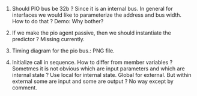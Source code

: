 1. Should PIO bus be 32b ? Since it is an internal bus. In general for interfaces we would like to parameterize the address and bus width. How to do that ?
Demo: Why bother?


2. If we make the pio agent passive, then we should instantiate the predictor ? Missing currently.

3. Timing diagram for the pio bus.: PNG file. 

4. Initialize call in sequence. How to differ from member variables ? Sometmes it is not obvious which are input parameters and which are internal state ?
    Use local for internal state. Global for external.
But within external some are input and some are output ? No way except by comment.
